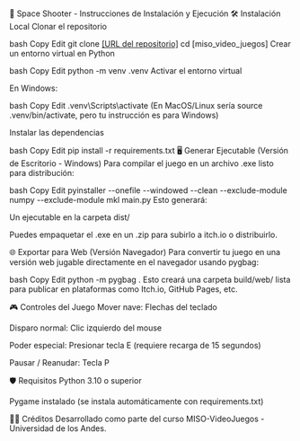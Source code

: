 🚀 Space Shooter - Instrucciones de Instalación y Ejecución
🛠️ Instalación Local
Clonar el repositorio

bash
Copy
Edit
git clone [[URL del repositorio]](https://github.com/MargaritaForex/miso_video_juegos)
cd [miso_video_juegos]
Crear un entorno virtual en Python

bash
Copy
Edit
python -m venv .venv
Activar el entorno virtual

En Windows:

bash
Copy
Edit
.venv\Scripts\activate
(En MacOS/Linux sería source .venv/bin/activate, pero tu instrucción es para Windows)

Instalar las dependencias

bash
Copy
Edit
pip install -r requirements.txt
🖥️ Generar Ejecutable (Versión de Escritorio - Windows)
Para compilar el juego en un archivo .exe listo para distribución:

bash
Copy
Edit
pyinstaller --onefile --windowed --clean --exclude-module numpy --exclude-module mkl main.py
Esto generará:

Un ejecutable en la carpeta dist/

Puedes empaquetar el .exe en un .zip para subirlo a itch.io o distribuirlo.

🌐 Exportar para Web (Versión Navegador)
Para convertir tu juego en una versión web jugable directamente en el navegador usando pygbag:

bash
Copy
Edit
python -m pygbag .
Esto creará una carpeta build/web/ lista para publicar en plataformas como Itch.io, GitHub Pages, etc.

🎮 Controles del Juego
Mover nave: Flechas del teclado

Disparo normal: Clic izquierdo del mouse

Poder especial: Presionar tecla E (requiere recarga de 15 segundos)

Pausar / Reanudar: Tecla P

🛡️ Requisitos
Python 3.10 o superior

Pygame instalado (se instala automáticamente con requirements.txt)

👩‍💻 Créditos
Desarrollado como parte del curso MISO-VideoJuegos - Universidad de los Andes.

